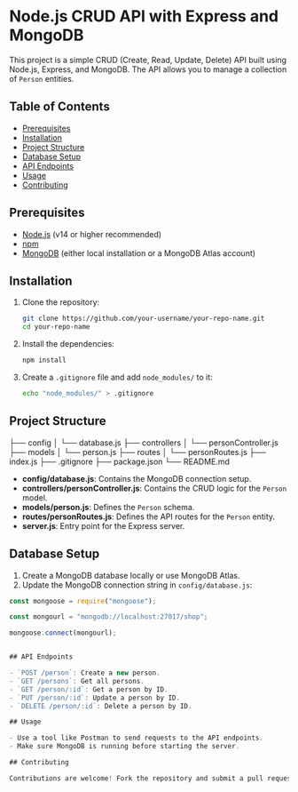 # Node.js CRUD API with Express and MongoDB

This project is a simple CRUD (Create, Read, Update, Delete) API built using Node.js, Express, and MongoDB. The API allows you to manage a collection of `Person` entities.

## Table of Contents

- [Prerequisites](#prerequisites)
- [Installation](#installation)
- [Project Structure](#project-structure)
- [Database Setup](#database-setup)
- [API Endpoints](#api-endpoints)
- [Usage](#usage)
- [Contributing](#contributing)

## Prerequisites

- [Node.js](https://nodejs.org/en/) (v14 or higher recommended)
- [npm](https://www.npmjs.com/)
- [MongoDB](https://www.mongodb.com/) (either local installation or a MongoDB Atlas account)

## Installation

1. Clone the repository:

   ```sh
   git clone https://github.com/your-username/your-repo-name.git
   cd your-repo-name
   ```

2. Install the dependencies:

   ```sh
   npm install
   ```

3. Create a `.gitignore` file and add `node_modules/` to it:
   ```sh
   echo "node_modules/" > .gitignore
   ```

## Project Structure

├── config
│ └── database.js
├── controllers
│ └── personController.js
├── models
│ └── person.js
├── routes
│ └── personRoutes.js
├── index.js
├── .gitignore
├── package.json
└── README.md

- **config/database.js**: Contains the MongoDB connection setup.
- **controllers/personController.js**: Contains the CRUD logic for the `Person` model.
- **models/person.js**: Defines the `Person` schema.
- **routes/personRoutes.js**: Defines the API routes for the `Person` entity.
- **server.js**: Entry point for the Express server.

## Database Setup

1. Create a MongoDB database locally or use MongoDB Atlas.
2. Update the MongoDB connection string in `config/database.js`:

```javascript
const mongoose = require("mongoose");

const mongourl = "mongodb://localhost:27017/shop";

mongoose.connect(mongourl);


## API Endpoints

- `POST /person`: Create a new person.
- `GET /persons`: Get all persons.
- `GET /person/:id`: Get a person by ID.
- `PUT /person/:id`: Update a person by ID.
- `DELETE /person/:id`: Delete a person by ID.

## Usage

- Use a tool like Postman to send requests to the API endpoints.
- Make sure MongoDB is running before starting the server.

## Contributing

Contributions are welcome! Fork the repository and submit a pull request.



```
